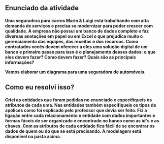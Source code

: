 ## Enunciado da atividade
<h4> Uma seguradora para carros Mario & Luigi está trabalhando com alta demanda de serviços e precisa se modernizar para poder crescer com qualidade. A empresa não possui um banco de dados completo e faz diversas anotações em papel ou em Excel o que prejudica muito o gerenciamento das equipes, das receitas e dos recursos. Como contratados vocês devem oferecer a eles uma solução digital de um banco e primeiro passo para isso é o planejamento desses dados: o que eles devem fazer? Como devem fazer? Quais são as principais informações?

Vamos elaborar um diagrama para uma seguradora de automóveis. </h4>

## Como eu resolvi isso?
<h4> Criei as entidades que foram pedidas no enunciado e especifiqueis os atributos de cada uma. Nas entidades também especifiqueis os tipos de apólices como foi explicado pelo professor que devia ser feito. Fiz a ligação entre cada relacionamento e entidade com dados importantes e formas fáceis de ser organizado e encontrado no banco como as id's e as chaves. Com as atributos de cada entidade fica fácil de se encontrar os dados de quem ou do que se está precisando. A modelagem está disponível na pasta acima. </h4>
